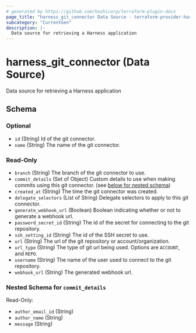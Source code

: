 ```yaml
---
# generated by https://github.com/hashicorp/terraform-plugin-docs
page_title: "harness_git_connector Data Source - terraform-provider-harness"
subcategory: "CurrentGen"
description: |-
  Data source for retrieving a Harness application
---
```


# harness_git_connector (Data Source)

Data source for retrieving a Harness application



<!-- schema generated by tfplugindocs -->
## Schema

### Optional

- `id` (String) Id of the git connector.
- `name` (String) The name of the git connector.

### Read-Only

- `branch` (String) The branch of the git connector to use.
- `commit_details` (Set of Object) Custom details to use when making commits using this git connector. (see [below for nested schema](#nestedatt--commit_details))
- `created_at` (String) The time the git connector was created.
- `delegate_selectors` (List of String) Delegate selectors to apply to this git connector.
- `generate_webhook_url` (Boolean) Boolean indicating whether or not to generate a webhook url.
- `password_secret_id` (String) The id of the secret for connecting to the git repository.
- `ssh_setting_id` (String) The id of the SSH secret to use.
- `url` (String) The url of the git repository or account/organization.
- `url_type` (String) The type of git url being used. Options are `ACCOUNT`, and `REPO`.
- `username` (String) The name of the user used to connect to the git repository.
- `webhook_url` (String) The generated webhook url.

<a id="nestedatt--commit_details"></a>
### Nested Schema for `commit_details`

Read-Only:

- `author_email_id` (String)
- `author_name` (String)
- `message` (String)


